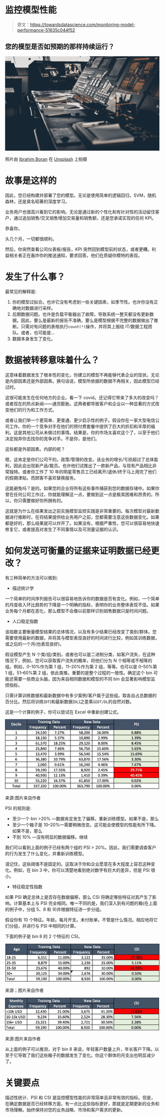 # 监控模型性能

> 原文：<https://towardsdatascience.com/monitoring-model-performance-51635c044f52>

## 您的模型是否如预期的那样持续运行？

![](img/db30a3e58ec4abdf2d81d88738227c97.png)

照片由 [Ibrahim Boran](https://unsplash.com/@ibrahimboran?utm_source=medium&utm_medium=referral) 在 [Unsplash](https://unsplash.com?utm_source=medium&utm_medium=referral) 上拍摄

# 故事是这样的

因此，您已经构建并部署了您的模型。无论是使用简单的逻辑回归，SVM，随机森林，还是臭名昭著的深度学习。

业务用户也很高兴看到它的影响。无论是通过新的个性化和有针对性的活动留住客户，通过追加销售/交叉销售增加交易量和销售额，还是您承诺实现的任何 KPI。

恭喜你。

头几个月，一切都很顺利。

然后，你突然查看公司仪表板/报告，KPI 突然回到模型前的状态，或者更糟。利益相关者正在轰炸你的推送通知，要求回答。他们在质疑你模特的表现。

# 发生了什么事？

最常见的解释是:

1.  你的模型过拟合。也许它没有考虑到一些关键因素，如季节性。也许你没有正确地对数据进行采样。
2.  后期数据问题。也许是负载平衡器出了故障，导致系统一整天都没有更新数据。因此，要么是最新的报告不准确，要么是模型根据不完整的数据做出了推断。只需对有问题的表格执行`count(*)`操作，并将其上报给 IT/数据工程团队。或者，也可能是…
3.  数据本身发生了变化。

# 数据被转移意味着什么？

这意味着数据发生了根本性的变化，你建立的模型不再能够代表企业的现状。无论是内部因素还是外部因素。换句话说，模型所依据的数据不再相关，因此模型已经过时。

这很可能发生在任何地方的企业。看一下 covid。还记得它带来了多大的改变吗？或者现在的热点新闻——通货膨胀。这两者都导致客户和企业以一种显著的方式改变他们的行为和工作方式。

或者让我们举一个更简单、更普通、更少启示性的例子。假设你在一家大型电信公司工作。你的一个竞争对手在他们的预付费套餐中提供了巨大的折扣和丰厚的福利。这是其他公司从未做过的事情。结果是，你的市场太喜欢这个了，以至于他们决定抛弃你去找你的竞争对手。不是你，是他们。

这些都是外部因素。内部的呢？

嗯，这肯定是你们公司干的。政策/管理的改变。该业务的增长/亏损超过了总体盈利，因此会出现新产品/裁员。也许他们试推出了一款新产品，与现有产品相比非常独特。或者你工作了 10 年的明星零售员工已经离开/退休/终于马上用完了他们的假期津贴，而顾客不喜欢替换服务。

这能避免吗？是的。如果您的企业将所有这些事件捕获到您的数据存储中。如果你曾在任何公司工作过，你就能理解这一点，要做到这一点是极其困难和昂贵的。所以，你只需要做好你所拥有的。

这就是为什么在结果发出之前实施模型监控实践是非常重要的。每次模型对最新数据进行推断时，在将结果提供给业务用户之前，您都需要注意这些数据变化。如果都是好的，那么结果就可以炸开了。如果没有，根据严重性，您可以很容易地快速修复它，或者提高对发生了不同事情以及可测量证据的认识。

# 如何发送可衡量的证据来证明数据已经更改？

有三种简单的方法可以做到:

*   描述统计学

一个简单的时间序列报告可以很容易地告诉你的数据是否有变化。例如，一个简单的月度收入环比趋势的下降是一个明确的指标，表明你的业务整体表现不佳。如果业务每个月都在恶化，那么模型不会像以前那样识别销售数据只是时间问题。

*   人口稳定指数

该指数主要衡量模型结果的总体情况，以及有多少结果已经改变了类别/群体。您需要使用最新的数据，并将其与模型表现良好的时间进行比较，例如其训练数据，或之后的一个月(也表现良好)。

假设模型产生 N 个类/组/类别。或者也可以是二进制分类，如客户流失，在这种情况下，例如，您可以获取客户流失的概率，将他们分为 N 个相等或不相等的组。例如，0–10%作为第 1 组，11–20%作为第 2 组，等等。也可以是 0–50%第 1 组，51–60%第 2 组，依此类推。重要的是整个过程的一致性。确定这个 bin 可能还需要一些商业头脑，因为来自相同数据和模型的不同 bin 会显著影响模型监控指标。

只需计算训练数据和最新数据中有多少案例/客户属于这些组。取各自占总数据的百分比。然后将训练(`DT`)和最新数据(`DL`)之差乘以`DT/DL`的自然对数。

这是一个计算的例子，你可以尝试在 Excel 中重新创建公式。

![](img/ebbd32b4dab2424f024f6ed369a71f58.png)

来源:图片来自作者

PSI 的规则是:

*   至少一个 bin >20% —数据肯定发生了偏移。重新训练模型。如果不是，那么
*   至少一个箱子是 10–20%—需要稍微改变。这可能会使模型的性能有所下降。如果不是，那么
*   不到 10% —没有明显的数据偏移。继续

我们可以看到上面的例子已经有两个组的 PSI > 20%。因此，我们需要调查客户的行为发生了什么变化，并重新训练模型。

请记住，这些阈值不是固定的。这取决于你和企业愿意在多大程度上容忍这种变化。例如，在 bin 3 中，你可以清楚地看到绝对数字有巨大的差异，但是 PSI 很小。

*   特征稳定性指数

如果 PSI 确定总体上是否存在数据偏移，那么 CSI 将确定哪些特征对其产生了影响。计算基本上与 PSI 完全相同。唯一不同的是，我们深入到有问题的箱(在上面的例子中，分组 5、8 和 9)并根据特征进一步分组。

假设你有 10 个特征。年龄。每月开支。未付账单。不管是什么情况。相应地将它们分组，并进行与 PSI 中相同的计算。

下面的例子是 bin 8 的 2 个特征的 CSI。

![](img/0922c83a30c203f6026c52daffc0d250.png)

来源；图片来自作者

![](img/92cbd5bc31949d5e33332f2125d93eb3.png)

来源:图片来自作者

从上面的例子可以推测，对于 bin 8 来说，年轻客户数量上升，年长客户下降。以至于它导致了我们这些箱子的数据发生了变化。你这个群体的月支出也明显减少了。

# 关键要点

描述性统计、PSI 和 CSI 是监控模型性能的非常简单且非常有效的指标。但是，在确定数据是否已经转移方面，有一点比这些指标更好，那就是定期更新的业务和市场理解。始终保持对您的业务战略、市场和客户需求的更新。